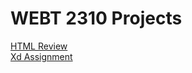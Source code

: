<h1>WEBT 2310 Projects</h1>
<a href="Review/index.html" target="_blank"> HTML Review</a> 
<br>
<a href="https://xd.adobe.com/view/db95d65f-a129-43b7-8620-343297c8f544-8ec6/" target="_blank">Xd Assignment</a>
<br>




